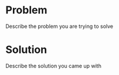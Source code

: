 # Problem

Describe the problem you are trying to solve

# Solution

Describe the solution you came up with
